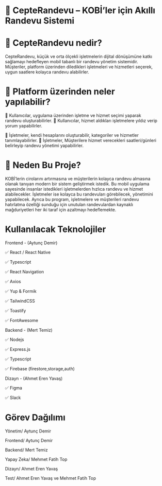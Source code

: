 # 📱 CepteRandevu – KOBİ’ler için Akıllı Randevu Sistemi

# 💼 CepteRandevu nedir?

CepteRandevu, küçük ve orta ölçekli işletmelerin dijital dönüşümüne katkı sağlamayı hedefleyen mobil tabanlı bir randevu yönetim sistemidir.
Müşteriler, platform üzerinden diledikleri işletmeleri ve hizmetleri seçerek, uygun saatlere kolayca randevu alabilirler.

# 📱 Platform üzerinden neler yapılabilir?

📌 Kullanıcılar, uygulama üzerinden işletme ve hizmet seçimi yaparak randevu oluşturabilirler.
🌟 Kullanıcılar, hizmet aldıkları işletmelere yıldız verip yorum yapabilirler.

🧩 İşletmeler, kendi hesaplarını oluşturabilir, kategoriler ve hizmetler tanımlayabilirler.
📆 İşletmeler, Müşterilere hizmet verecekleri saatleri/günleri belirleyip randevu yönetimi yapabilirler.

# 🎯 Neden Bu Proje?

KOBİ’lerin cirolarını artırmasına ve müşterilerin kolayca randevu almasına olanak tanıyan modern bir sistem geliştirmek istedik. Bu mobil uygulama sayesinde
insanlar istedikleri işletmelerden hızlıca randevu ve hizmet alabilecekler.
İşletmeler ise kolayca bu randevuları görebilecek, yönetimini yapabilecek. Ayrıca bu program, işletmelere ve müşterileri randevu hatırlatma özelliği sunduğu için unutulan randevulardan kaynaklı mağduriyetleri her iki taraf için azaltmayı
hedeflemekte.

# Kullanılacak Teknolojiler

Frontend - (Aytunç Demir)

✅ React / React Native

✅ Typescript

✅ React Navigation

✅ Axios

✅ Yup & Formik

✅ TailwindCSS

✅ Toastify

✅ FontAwesome

Backend - (Mert Temiz)

✅ Nodejs

✅ Express.js

✅ Typescript

✅ Firebase (firestore,storage,auth)

Dizayn - (Ahmet Eren Yavaş)

✅ Figma

✅ Slack

# Görev Dağılımı

Yönetim/ Aytunç Demir

Frontend/ Aytunç Demir

Backend/ Mert Temiz

Yapay Zeka/ Mehmet Fatih Top

Dizayn/ Ahmet Eren Yavaş

Test/ Ahmet Eren Yavaş ve Mehmet Fatih Top